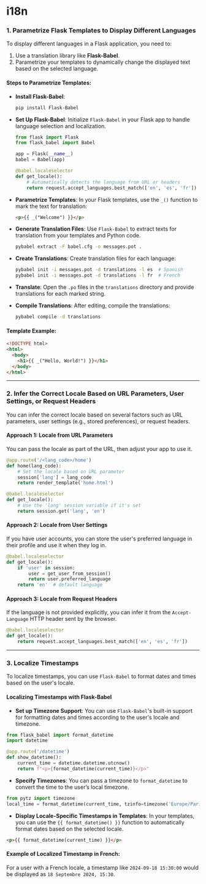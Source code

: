 # i18n

### 1. **Parametrize Flask Templates to Display Different Languages**

To display different languages in a Flask application, you need to:
1. Use a translation library like **Flask-Babel**.
2. Parametrize your templates to dynamically change the displayed text based on the selected language.

#### Steps to Parametrize Templates:

- **Install Flask-Babel**:
   ```bash
   pip install Flask-Babel
   ```

- **Set Up Flask-Babel**:
   Initialize `Flask-Babel` in your Flask app to handle language selection and localization.
   ```python
   from flask import Flask
   from flask_babel import Babel

   app = Flask(__name__)
   babel = Babel(app)

   @babel.localeselector
   def get_locale():
       # Automatically detects the language from URL or headers
       return request.accept_languages.best_match(['en', 'es', 'fr'])
   ```

- **Parametrize Templates**:
   In your Flask templates, use the `_()` function to mark the text for translation:
   ```html
   <p>{{ _("Welcome") }}</p>
   ```

- **Generate Translation Files**:
   Use `Flask-Babel` to extract texts for translation from your templates and Python code.
   ```bash
   pybabel extract -F babel.cfg -o messages.pot .
   ```

- **Create Translations**:
   Create translation files for each language:
   ```bash
   pybabel init -i messages.pot -d translations -l es  # Spanish
   pybabel init -i messages.pot -d translations -l fr  # French
   ```

- **Translate**:
   Open the `.po` files in the `translations` directory and provide translations for each marked string.

- **Compile Translations**:
   After editing, compile the translations:
   ```bash
   pybabel compile -d translations
   ```

#### Template Example:
```html
<!DOCTYPE html>
<html>
  <body>
    <h1>{{ _("Hello, World!") }}</h1>
  </body>
</html>
```

---

### 2. **Infer the Correct Locale Based on URL Parameters, User Settings, or Request Headers**

You can infer the correct locale based on several factors such as URL parameters, user settings (e.g., stored preferences), or request headers.

#### Approach 1: Locale from URL Parameters
You can pass the locale as part of the URL, then adjust your app to use it.
```python
@app.route('/<lang_code>/home')
def home(lang_code):
    # Set the locale based on URL parameter
    session['lang'] = lang_code
    return render_template('home.html')

@babel.localeselector
def get_locale():
    # Use the 'lang' session variable if it's set
    return session.get('lang', 'en')
```

#### Approach 2: Locale from User Settings
If you have user accounts, you can store the user's preferred language in their profile and use it when they log in.
```python
@babel.localeselector
def get_locale():
    if 'user' in session:
        user = get_user_from_session()
        return user.preferred_language
    return 'en'  # default language
```

#### Approach 3: Locale from Request Headers
If the language is not provided explicitly, you can infer it from the `Accept-Language` HTTP header sent by the browser.
```python
@babel.localeselector
def get_locale():
    return request.accept_languages.best_match(['en', 'es', 'fr'])
```

---

### 3. **Localize Timestamps**

To localize timestamps, you can use `Flask-Babel` to format dates and times based on the user's locale.

#### Localizing Timestamps with Flask-Babel

- **Set up Timezone Support**:
   You can use `Flask-Babel`'s built-in support for formatting dates and times according to the user's locale and timezone.

```python
from flask_babel import format_datetime
import datetime

@app.route('/datetime')
def show_datetime():
    current_time = datetime.datetime.utcnow()
    return f"<p>{format_datetime(current_time)}</p>"
```

- **Specify Timezones**:
   You can pass a timezone to `format_datetime` to convert the time to the user’s local timezone.
```python
from pytz import timezone
local_time = format_datetime(current_time, tzinfo=timezone('Europe/Paris'))
```

- **Display Locale-Specific Timestamps in Templates**:
   In your templates, you can use the `{{ format_datetime() }}` function to automatically format dates based on the selected locale.
```html
<p>{{ format_datetime(current_time) }}</p>
```

#### Example of Localized Timestamp in French:
For a user with a French locale, a timestamp like `2024-09-18 15:30:00` would be displayed as `18 Septembre 2024, 15:30`.
